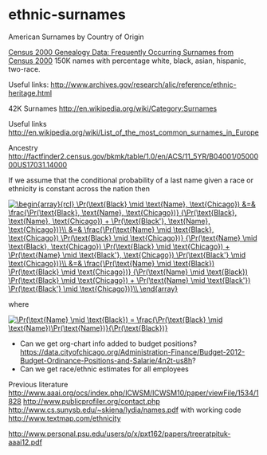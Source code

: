 ethnic-surnames
===============

American Surnames by Country of Origin


[Census 2000 Genealogy Data: Frequently Occurring Surnames from Census 2000](http://www.census.gov/genealogy/www/data/2000surnames/index.html) 150K names with percentage white, black, asian, hispanic, two-race.

Useful links: http://www.archives.gov/research/alic/reference/ethnic-heritage.html

42K Surnames http://en.wikipedia.org/wiki/Category:Surnames

Useful links http://en.wikipedia.org/wiki/List_of_the_most_common_surnames_in_Europe

Ancestry http://factfinder2.census.gov/bkmk/table/1.0/en/ACS/11_5YR/B04001/0500000US17031.14000

If we assume that the conditional probability of a last name given a race or ethnicity is constant across the nation then

<a href="http://www.codecogs.com/eqnedit.php?latex=\begin{array}{rcl}&space;\Pr(\text{Black}&space;\mid&space;\text{Name},&space;\text{Chicago})&space;&=&&space;\frac{\Pr(\text{Black},&space;\text{Name},&space;\text{Chicago})}&space;{\Pr(\text{Black},&space;\text{Name},&space;\text{Chicago})&space;&plus;&space;\Pr(\text{Black'},&space;\text{Name},&space;\text{Chicago})}\\&space;&=&&space;\frac{\Pr(\text{Name}&space;\mid&space;\text{Black},&space;\text{Chicago})&space;\Pr(\text{Black}&space;\mid&space;\text{Chicago})}&space;{\Pr(\text{Name}&space;\mid&space;\text{Black},&space;\text{Chicago})&space;\Pr(\text{Black}&space;\mid&space;\text{Chicago})&space;&plus;&space;\Pr(\text{Name}&space;\mid&space;\text{Black'},&space;\text{Chicago})&space;\Pr(\text{Black'}&space;\mid&space;\text{Chicago})}\\&space;&=&&space;\frac{\Pr(\text{Name}&space;\mid&space;\text{Black})&space;\Pr(\text{Black}&space;\mid&space;\text{Chicago})}&space;{\Pr(\text{Name}&space;\mid&space;\text{Black})&space;\Pr(\text{Black}&space;\mid&space;\text{Chicago})&space;&plus;&space;\Pr(\text{Name}&space;\mid&space;\text{Black'})&space;\Pr(\text{Black'}&space;\mid&space;\text{Chicago})}\\&space;\end{array}" target="_blank"><img src="http://latex.codecogs.com/gif.latex?\begin{array}{rcl}&space;\Pr(\text{Black}&space;\mid&space;\text{Name},&space;\text{Chicago})&space;&=&&space;\frac{\Pr(\text{Black},&space;\text{Name},&space;\text{Chicago})}&space;{\Pr(\text{Black},&space;\text{Name},&space;\text{Chicago})&space;&plus;&space;\Pr(\text{Black'},&space;\text{Name},&space;\text{Chicago})}\\&space;&=&&space;\frac{\Pr(\text{Name}&space;\mid&space;\text{Black},&space;\text{Chicago})&space;\Pr(\text{Black}&space;\mid&space;\text{Chicago})}&space;{\Pr(\text{Name}&space;\mid&space;\text{Black},&space;\text{Chicago})&space;\Pr(\text{Black}&space;\mid&space;\text{Chicago})&space;&plus;&space;\Pr(\text{Name}&space;\mid&space;\text{Black'},&space;\text{Chicago})&space;\Pr(\text{Black'}&space;\mid&space;\text{Chicago})}\\&space;&=&&space;\frac{\Pr(\text{Name}&space;\mid&space;\text{Black})&space;\Pr(\text{Black}&space;\mid&space;\text{Chicago})}&space;{\Pr(\text{Name}&space;\mid&space;\text{Black})&space;\Pr(\text{Black}&space;\mid&space;\text{Chicago})&space;&plus;&space;\Pr(\text{Name}&space;\mid&space;\text{Black'})&space;\Pr(\text{Black'}&space;\mid&space;\text{Chicago})}\\&space;\end{array}" title="\begin{array}{rcl} \Pr(\text{Black} \mid \text{Name}, \text{Chicago}) &=& \frac{\Pr(\text{Black}, \text{Name}, \text{Chicago})} {\Pr(\text{Black}, \text{Name}, \text{Chicago}) + \Pr(\text{Black'}, \text{Name}, \text{Chicago})}\\ &=& \frac{\Pr(\text{Name} \mid \text{Black}, \text{Chicago}) \Pr(\text{Black} \mid \text{Chicago})} {\Pr(\text{Name} \mid \text{Black}, \text{Chicago}) \Pr(\text{Black} \mid \text{Chicago}) + \Pr(\text{Name} \mid \text{Black'}, \text{Chicago}) \Pr(\text{Black'} \mid \text{Chicago})}\\ &=& \frac{\Pr(\text{Name} \mid \text{Black}) \Pr(\text{Black} \mid \text{Chicago})} {\Pr(\text{Name} \mid \text{Black}) \Pr(\text{Black} \mid \text{Chicago}) + \Pr(\text{Name} \mid \text{Black'}) \Pr(\text{Black'} \mid \text{Chicago})}\\ \end{array}" /></a>

where 

<a href="http://www.codecogs.com/eqnedit.php?latex=\Pr(\text{Name}&space;\mid&space;\text{Black})&space;=&space;\frac{\Pr(\text{Black}&space;\mid&space;\text{Name})\Pr(\text{Name})}{\Pr(\text{Black})}" target="_blank"><img src="http://latex.codecogs.com/gif.latex?\Pr(\text{Name}&space;\mid&space;\text{Black})&space;=&space;\frac{\Pr(\text{Black}&space;\mid&space;\text{Name})\Pr(\text{Name})}{\Pr(\text{Black})}" title="\Pr(\text{Name} \mid \text{Black}) = \frac{\Pr(\text{Black} \mid \text{Name})\Pr(\text{Name})}{\Pr(\text{Black})}" /></a>

* Can we get org-chart info added to budget positions? https://data.cityofchicago.org/Administration-Finance/Budget-2012-Budget-Ordinance-Positions-and-Salarie/4n2t-us8h?
* Can we get race/ethnic estimates for all employees

Previous literature
http://www.aaai.org/ocs/index.php/ICWSM/ICWSM10/paper/viewFile/1534/1828
http://www.publicprofiler.org/contact.php
http://www.cs.sunysb.edu/~skiena/lydia/names.pdf with working code http://www.textmap.com/ethnicity

http://www.personal.psu.edu/users/p/x/pxt162/papers/treeratpituk-aaai12.pdf
